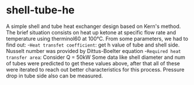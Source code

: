 # shell-tube-he
A simple shell and tube heat exchanger design based on Kern's method. The brief situation consists on heat up ketone at specific flow rate and temperature using therminol60 at 100°C. From some parameters, we had to find out:
-`Heat transfet coefficient`: get h value of tube and shell side. Nusselt number was provided by Dittus-Boelter equation
-`Required heat transfer area`: Consider Q = 50kW
Some data like shell diameter and num of tubes were predicted to get these values above, after that all of these were iterated to reach out better characteristics for this process.
Pressure drop in tube side also can be measured.
